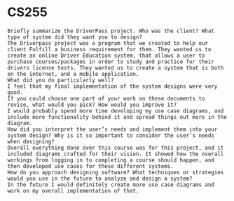# CS255

    Briefly summarize the DriverPass project. Who was the client? What type of system did they want you to design?
    The Driverpass project was a program that we created to help our client Fulfill a business requirement for them. They wanted us to create an online Driver Education system, that allows a user to purchase courses/packages in order to study and practice for their drivers license tests. They wanted us to create a system that is both on the internet, and a mobile application.
    What did you do particularly well?
    I feel that my final implementation of the system designs were very good. 
    If you could choose one part of your work on these documents to revise, what would you pick? How would you improve it?
    I would probably spend more time developing my use case diagrams, and include more functionality behind it and spread things out more in the diagram.
    How did you interpret the user’s needs and implement them into your system design? Why is it so important to consider the user’s needs when designing?
    Overall everything done over this course was for this project, and it included diagrams crafted for their vision. It showed how the overall workings from logging in to completing a course should happen, and then developed use cases for these different systems.
    How do you approach designing software? What techniques or strategies would you use in the future to analyze and design a system?
    In the future I would definitely create more use case diagrams and work on my overall implementation of that.
